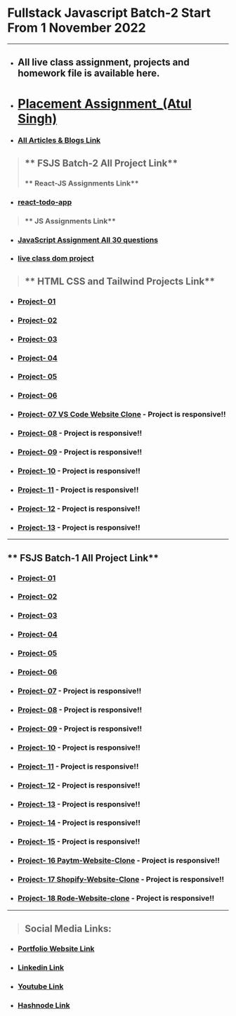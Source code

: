 # Fullstack Javascript Batch-2 Start From 1 November 2022

---

- ## All live class assignment, projects and homework file is available here.
- #  [Placement Assignment_(Atul Singh)](https://github.com/AtulSinghAtul/FullStack-JavaScript-Batch-2/tree/main/Placement%20Assignment_(Atul%20Singh))       

- ### [All Articles & Blogs Link](https://atulsinghatul.hashnode.dev/)

> ## ** FSJS Batch-2 All Project Link**
> ### ** React-JS Assignments Link**
 - ### [react-todo-app ](https://github.com/AtulSinghAtul/FullStack-JavaScript-Batch-2/tree/main/react-assignment-folder/project-01-todo-app)

> ### ** JS Assignments Link**
- ### [JavaScript Assignment All 30 questions ](https://github.com/AtulSinghAtul/FullStack-JavaScript-Batch-2/tree/main/fsjs-batch-2-all-Assignment-Folder/class-8th-jan-All-30JavaScript-Question)
- ### [live class dom project](https://dom-assignment-create-circle.netlify.app/)

> ## ** HTML CSS and Tailwind Projects Link**
- ### [Project- 01 ](https://github.com/AtulSinghAtul/fsjs2-20th-Nov-Project-01)

- ### [Project- 02](https://github.com/AtulSinghAtul/fsjs2-20th-Nov-Project-02)
- ### [Project- 03](https://github.com/AtulSinghAtul/fsjs2-20th-Nov-Project-03)
- ### [Project- 04](https://github.com/AtulSinghAtul/fsjs2-26th-Nov-Project-04)
- ### [Project- 05](https://github.com/AtulSinghAtul/fsjs2-26th-Nov-Project-05)
- ### [Project- 06](https://github.com/AtulSinghAtul/fsjs2-26th-Nov-Project-06)
- ### [Project- 07 VS Code Website Clone](https://github.com/AtulSinghAtul/fsjs2-27th-nov-project-07-tailwid) - Project is responsive!!
- ### [Project- 08](https://github.com/AtulSinghAtul/fsjs2-12th-Dec-Project-08) - Project is responsive!!
- ### [Project- 09](https://github.com/AtulSinghAtul/fsjs2-12th-Dec-Project-09) - Project is responsive!!
- ### [Project- 10](https://github.com/AtulSinghAtul/fsjs2-12th-Dec-Project-10) - Project is responsive!!
- ### [Project- 11](https://github.com/AtulSinghAtul/fsjs2-12th-Dec-Project-11) - Project is responsive!!
- ### [Project- 12](https://github.com/AtulSinghAtul/fsjs2-12th-Dec-Project-12) - Project is responsive!!

- ### [Project- 13](https://github.com/AtulSinghAtul/fsjs2-12th-Dec-Project-13) - Project is responsive!!

---

## ** FSJS Batch-1 All Project Link**

- ### [Project- 01 ](https://github.com/AtulSinghAtul/Live-class-project-1)
- ### [Project- 02](https://github.com/AtulSinghAtul/Live-class-project-2)
- ### [Project- 03](https://github.com/AtulSinghAtul/Live-class-project-3)
- ### [Project- 04](https://github.com/AtulSinghAtul/Live-class-project-4)
- ### [Project- 05](https://github.com/AtulSinghAtul/Live-class-project-5)
- ### [Project- 06](https://github.com/AtulSinghAtul/Live-class-project-6)
- ### [Project- 07](https://github.com/AtulSinghAtul/Live-class-project-7) - Project is responsive!!
- ### [Project- 08](https://github.com/AtulSinghAtul/Live-class-project-8) - Project is responsive!!
- ### [Project- 09](https://github.com/AtulSinghAtul/-Live-class-project-9) - Project is responsive!!
- ### [Project- 10](https://github.com/AtulSinghAtul/Live-class-project-10) - Project is responsive!!
- ### [Project- 11](https://github.com/AtulSinghAtul/Live-class-project-11) - Project is responsive!!
- ### [Project- 12](https://github.com/AtulSinghAtul/Live-class-project-12) - Project is responsive!!
- ### [Project- 13](https://github.com/AtulSinghAtul/-Live-class-project-13) - Project is responsive!!
- ### [Project- 14](https://github.com/AtulSinghAtul/Live-class-project-14-) - Project is responsive!!
- ### [Project- 15](https://github.com/AtulSinghAtul/live-class-project-15) - Project is responsive!!
- ### [Project- 16 Paytm-Website-Clone](https://github.com/AtulSinghAtul/Project-16-Paytm-Website-Clone) - Project is responsive!!
- ### [Project- 17 Shopify-Website-Clone](https://github.com/AtulSinghAtul/Project-17-Shopify-Website-Clone) - Project is responsive!!
- ### [Project- 18 Rode-Website-clone](https://github.com/AtulSinghAtul/Project-18-Rode-clone-project) - Project is responsive!!

---

> ## Social Media Links:


- ### [Portfolio Website Link](https://www.findcoder.io/u/atulsinghatul)
- ### [Linkedin Link](https://www.linkedin.com/in/atul-singh-082529249/)
- ### [Youtube Link](https://www.youtube.com/channel/UCBNc9Vs9mAFxnAKjzWRqDFQ)
- ### [Hashnode Link](https://atulsinghatul.hashnode.dev/)
